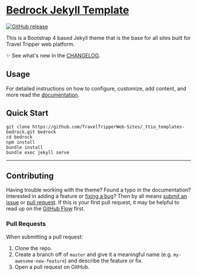 # [Bedrock Jekyll Template](https://github.com/TravelTripperWeb-Sites/_ttio_templates-bedrock)

[![GitHub release](https://img.shields.io/badge/bedrock-v1.0.0-blue.svg)](https://github.com/TravelTripperWeb-Sites/_ttio_templates-bedrock/releases)

This is a Bootstrap 4 based Jekyll theme that is the base for all sites built for Travel Tripper web platform.

:sparkles: See what's new in the [CHANGELOG](CHANGELOG.md).

## Usage

For detailed instructions on how to configure, customize, add content, and more read the [documentation](https://github.com/TravelTripperWeb-Sites/_ttio_templates-bedrock/wiki).

## Quick Start

```
git clone https://github.com/TravelTripperWeb-Sites/_ttio_templates-bedrock.git bedrock
cd bedrock
npm install
bundle install
bundle exec jekyll serve
```

---

## Contributing

Having trouble working with the theme? Found a typo in the documentation? Interested in adding a feature or [fixing a bug](https://github.com/TravelTripperWeb-Sites/_ttio_templates-bedrock/issues)? Then by all means [submit an issue](https://github.com/TravelTripperWeb-Sites/_ttio_templates-bedrock/issues/new) or [pull request](https://help.github.com/articles/using-pull-requests/). If this is your first pull request, it may be helpful to read up on the [GitHub Flow](https://guides.github.com/introduction/flow/) first.

### Pull Requests

When submitting a pull request:

1. Clone the repo.
2. Create a branch off of `master` and give it a meaningful name (e.g. `my-awesome-new-feature`) and describe the feature or fix.
3. Open a pull request on GitHub.